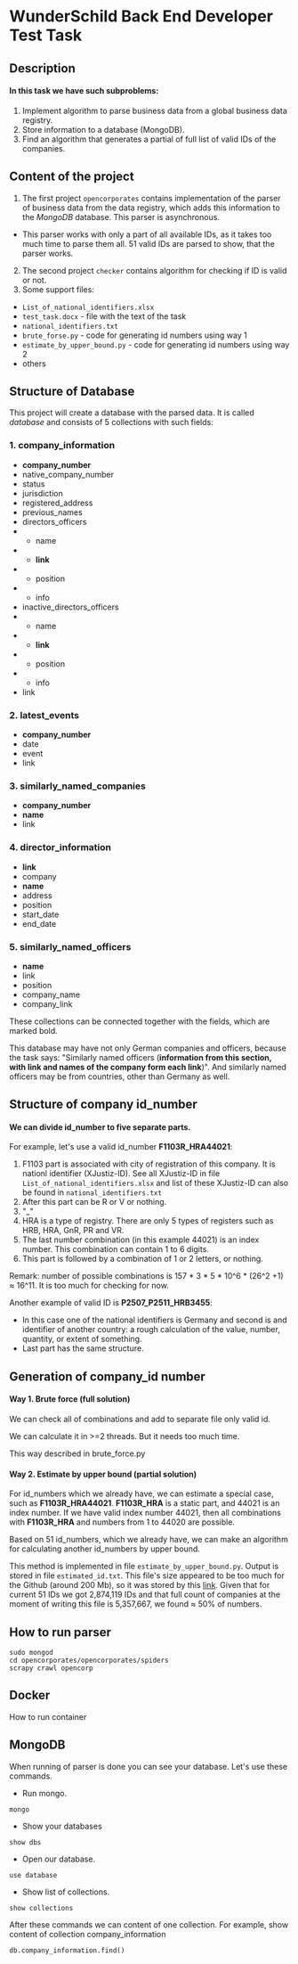 # WunderSchild Back End Developer Test Task

## Description

#### In this task we have such subproblems:
1. Implement algorithm to parse business data from a global business data registry.
2. Store information to a database (MongoDB).
3. Find an algorithm that generates a partial of full list of valid IDs of the companies.

## Content of the project
1. The first project `opencorporates` contains implementation of the parser of business data from the data registry, which adds this information to the _MongoDB_ database. This parser is asynchronous.
  - This parser works with only a part of all available IDs, as it takes too much time to parse them all. 51 valid IDs are parsed to show, that the parser works.
2. The second project `checker` contains algorithm for checking if ID is valid or not.
3. Some support files:
  - `List_of_national_identifiers.xlsx`
  - `test_task.docx` - file with the text of the task
  - `national_identifiers.txt`
  - `brute_forse.py` - code for generating id numbers using way 1
  - `estimate_by_upper_bound.py` - code for generating id numbers using way 2
  - others

## Structure of Database

This project will create a database with the parsed data. It is called _database_ and consists of 5 collections with such fields:
### 1. __company_information__
  - __company_number__
  - native_company_number
  - status
  - jurisdiction
  - registered_address
  - previous_names
  - directors_officers
  - - name
  - - __link__
  - - position
  - - info
  - inactive_directors_officers
  - - name
  - - __link__
  - - position
  - - info
  - link

### 2. __latest_events__
  - __company_number__
  - date
  - event
  - link

### 3. __similarly_named_companies__
  - __company_number__
  - __name__
  - link

### 4. __director_information__
  - __link__
  - company
  - __name__
  - address
  - position
  - start_date
  - end_date
  
### 5. __similarly_named_officers__
  - __name__
  - link
  - position
  - company_name
  - company_link

These collections can be connected together with the fields, which are marked bold.

This database may have not only German companies and officers, because the task says: "Similarly named officers (__information from this section, with link and names of the company form each link__)". And similarly named officers may be from countries, other than Germany as well.

## Structure of company id_number

#### We can divide id_number to five separate parts.

For example, let's use a valid id_number  __F1103R_HRA44021__:

1. F1103 part is associated with city of registration of this company. It is nationl identifier (XJustiz-ID). See all XJustiz-ID in file `List_of_national_identifiers.xlsx` and list of these XJustiz-ID can also be found in `national_identifiers.txt`
2. After this part can be R or V or nothing.
3. "_"
4. HRA is a type of registry. There are only 5 types of registers such as HRB, HRA, GnR, PR and VR.
5. The last number combination (in this example 44021) is an index number. This combination can contain 1 to 6 digits.
6. This part is followed by a combination of 1 or 2 letters, or nothing.

Remark: number of possible combinations is 157 * 3 * 5 * 10^6 * (26^2 +1) ≈ 16^11.
It is too much for checking for now.

Another example of valid ID is __P2507_P2511_HRB3455__:
- In this case one of the national identifiers is Germany and second is and identifier of another country: a rough calculation of the value, number, quantity, or extent of something.
- Last part has the same structure.

## Generation of company_id number

#### Way 1. Brute force (full solution)

We can check all of combinations and add to separate file only valid id.

We can calculate it in >=2 threads. But it needs too much time.

This way described in brute_force.py

#### Way 2. Estimate by upper bound (partial solution)

For id_numbers which we already have, we can estimate a special case, such as __F1103R_HRA44021__. __F1103R_HRA__ is a static part, and 44021 is an index number. If we have valid index number 44021, then all combinations with __F1103R_HRA__ and numbers from 1 to 44020 are possible.

Based on 51 id_numbers, which we already have, we can make an algorithm for calculating another id_numbers by upper bound.

This method is implemented in file `estimate_by_upper_bound.py`. Output is stored in file `estimated_id.txt`. This file's size appeared to be too much for the Github (around 200 Mb), so it was stored by this [link](https://yadi.sk/d/TE1_JbZA0HLnnA). Given that for current 51 IDs we got 2,874,119 IDs and that full count of companies at the moment of writing this file is 5,357,667, we found ≈ 50% of numbers.

## How to run parser

```
sudo mongod
cd opencorporates/opencorporates/spiders
scrapy crawl opencorp
```
## Docker
How to run container


## MongoDB

When running of parser is done you can see your database.
Let's use these commands.

- Run mongo.

```
mongo
```
- Show your databases
```
show dbs
```
- Open our database.
``` 
use database
```
- Show list of collections.
```
show collections 
```
After these commands we can content of one collection.
For example, show content of collection company_information
```
db.company_information.find()
```